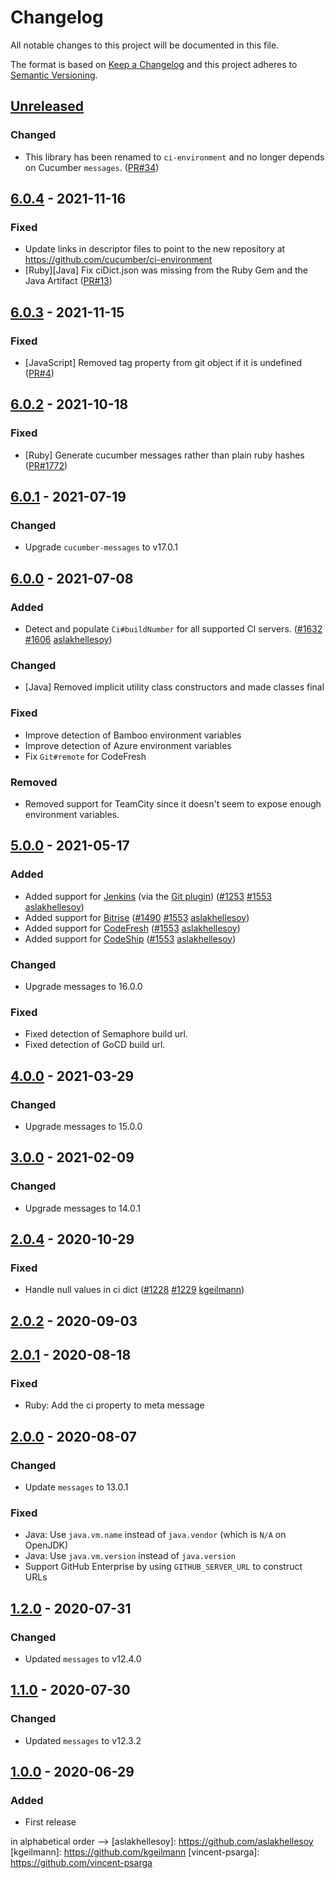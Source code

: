 # Changelog

All notable changes to this project will be documented in this file.

The format is based on [Keep a Changelog](http://keepachangelog.com/)
and this project adheres to [Semantic Versioning](http://semver.org/).

## [Unreleased]

### Changed
- This library has been renamed to `ci-environment` and no longer depends on Cucumber `messages`.
  ([PR#34](https://github.com/cucumber/ci-environment/pull/34))

## [6.0.4] - 2021-11-16

### Fixed
- Update links in descriptor files to point to the new repository at https://github.com/cucumber/ci-environment
- [Ruby][Java] Fix ciDict.json was missing from the Ruby Gem and the Java Artifact
  ([PR#13](https://github.com/cucumber/ci-environment/pull/13))

## [6.0.3] - 2021-11-15
### Fixed
- [JavaScript] Removed tag property from git object if it is undefined
([PR#4](https://github.com/cucumber/ci-environment/pull/4))

## [6.0.2] - 2021-10-18
### Fixed
- [Ruby] Generate cucumber messages rather than plain ruby hashes
([PR#1772](https://github.com/cucumber/common/pull/1772))

## [6.0.1] - 2021-07-19
### Changed
- Upgrade `cucumber-messages` to v17.0.1

## [6.0.0] - 2021-07-08
### Added
- Detect and populate `Ci#buildNumber` for all supported CI servers.
([#1632](https://github.com/cucumber/common/pull/1632)
[#1606](https://github.com/cucumber/common/issues/1606)
[aslakhellesoy](https://github.com/aslakhellesoy))

### Changed
- [Java] Removed implicit utility class constructors and made classes final

### Fixed
- Improve detection of Bamboo environment variables
- Improve detection of Azure environment variables
- Fix `Git#remote` for CodeFresh

### Removed
- Removed support for TeamCity since it doesn't seem to expose enough environment variables.

## [5.0.0] - 2021-05-17
### Added
- Added support for [Jenkins](https://www.jenkins.io/) (via the [Git plugin](https://plugins.jenkins.io/git/))
([#1253](https://github.com/cucumber/common/issues/1253)
[#1553](https://github.com/cucumber/common/pull/1553)
[aslakhellesoy](https://github.com/aslakhellesoy))
- Added support for [Bitrise](https://www.bitrise.io/)
([#1490](https://github.com/cucumber/common/issues/1490)
[#1553](https://github.com/cucumber/common/pull/1553)
[aslakhellesoy](https://github.com/aslakhellesoy))
- Added support for [CodeFresh](https://codefresh.io/)
([#1553](https://github.com/cucumber/common/pull/1553)
[aslakhellesoy](https://github.com/aslakhellesoy))
- Added support for [CodeShip](https://www.cloudbees.com/products/codeship)
([#1553](https://github.com/cucumber/common/pull/1553)
[aslakhellesoy](https://github.com/aslakhellesoy))

### Changed
- Upgrade messages to 16.0.0

### Fixed
- Fixed detection of Semaphore build url.
- Fixed detection of GoCD build url.

## [4.0.0] - 2021-03-29
### Changed
- Upgrade messages to 15.0.0

## [3.0.0] - 2021-02-09
### Changed
- Upgrade messages to 14.0.1

## [2.0.4] - 2020-10-29
### Fixed
- Handle null values in ci dict
([#1228](https://github.com/cucumber/cucumber/issues/1228)
[#1229](https://github.com/cucumber/cucumber/pull/1229)
[kgeilmann](https://github.com/kgeilmann))

## [2.0.2] - 2020-09-03

## [2.0.1] - 2020-08-18
### Fixed
- Ruby: Add the ci property to meta message

## [2.0.0] - 2020-08-07
### Changed
- Update `messages` to 13.0.1

### Fixed
- Java: Use `java.vm.name` instead of `java.vendor` (which is `N/A` on OpenJDK)
- Java: Use `java.vm.version` instead of `java.version`
- Support GitHub Enterprise by using `GITHUB_SERVER_URL` to construct URLs

## [1.2.0] - 2020-07-31
### Changed
- Updated `messages` to v12.4.0

## [1.1.0] - 2020-07-30
### Changed
- Updated `messages` to v12.3.2

## [1.0.0] - 2020-06-29
### Added
- First release

[Unreleased]: https://github.com/cucumber/ci-environment/compare/v6.0.4...main
[6.0.4]: https://github.com/cucumber/ci-environment/compare/v6.0.3...v6.0.4
[6.0.3]: https://github.com/cucumber/ci-environment/compare/v6.0.2...v6.0.3
[6.0.2]: https://github.com/cucumber/ci-environment/compare/v6.0.1...v6.0.2
[6.0.1]: https://github.com/cucumber/ci-environment/compare/v6.0.0...v6.0.1
[6.0.0]: https://github.com/cucumber/ci-environment/compare/v5.0.0...v6.0.0
[5.0.0]: https://github.com/cucumber/ci-environment/compare/v4.0.0...v5.0.0
[4.0.0]: https://github.com/cucumber/ci-environment/compare/v3.0.0...v4.0.0
[3.0.0]: https://github.com/cucumber/ci-environment/compare/v2.0.4...v3.0.0
[2.0.4]: https://github.com/cucumber/ci-environment/compare/v2.0.2...v2.0.4
[2.0.2]: https://github.com/cucumber/ci-environment/compare/v2.0.1...v2.0.2
[2.0.1]: https://github.com/cucumber/ci-environment/compare/v2.0.0...v2.0.1
[2.0.0]: https://github.com/cucumber/ci-environment/compare/v1.2.0...v2.0.0
[1.2.0]: https://github.com/cucumber/ci-environment/compare/v1.1.0...v1.2.0
[1.1.0]: https://github.com/cucumber/ci-environment/compare/v1.0.0...v1.1.0
[1.0.0]: https://github.com/cucumber/cucumber/releases/tag/v1.0.0

in alphabetical order -->
[aslakhellesoy]:    https://github.com/aslakhellesoy
[kgeilmann]:        https://github.com/kgeilmann
[vincent-psarga]:   https://github.com/vincent-psarga
